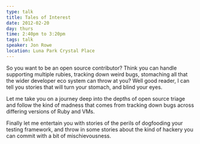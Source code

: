 ```yaml
---
type: talk
title: Tales of Interest
date: 2012-02-20
day: thurs
time: 2:40pm to 3:20pm
tags: talk
speaker: Jon Rowe
location: Luna Park Crystal Place
---
```


So you want to be an open source contributor? Think you can handle supporting multiple rubies, tracking down weird bugs, stomaching all that the wider developer eco system can throw at you? Well good reader, I can tell you stories that will turn your stomach, and blind your eyes.

Let me take you on a journey deep into the depths of open source triage and follow the kind of madness that comes from tracking down bugs across differing versions of Ruby and VMs.

Finally let me entertain you with stories of the perils of dogfooding your testing framework, and throw in some stories about the kind of hackery you can commit with a bit of mischievousness.